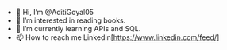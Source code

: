 - 👋 Hi, I’m @AditiGoyal05
- 👀 I’m interested in reading books.
- 🌱 I’m currently learning APIs and SQL.
- 📫 How to reach me Linkedin[https://www.linkedin.com/feed/]

<!---
AditiGoyal05/AditiGoyal05 is a ✨ special ✨ repository because its `README.md` (this file) appears on your GitHub profile.
You can click the Preview link to take a look at your changes.
--->
